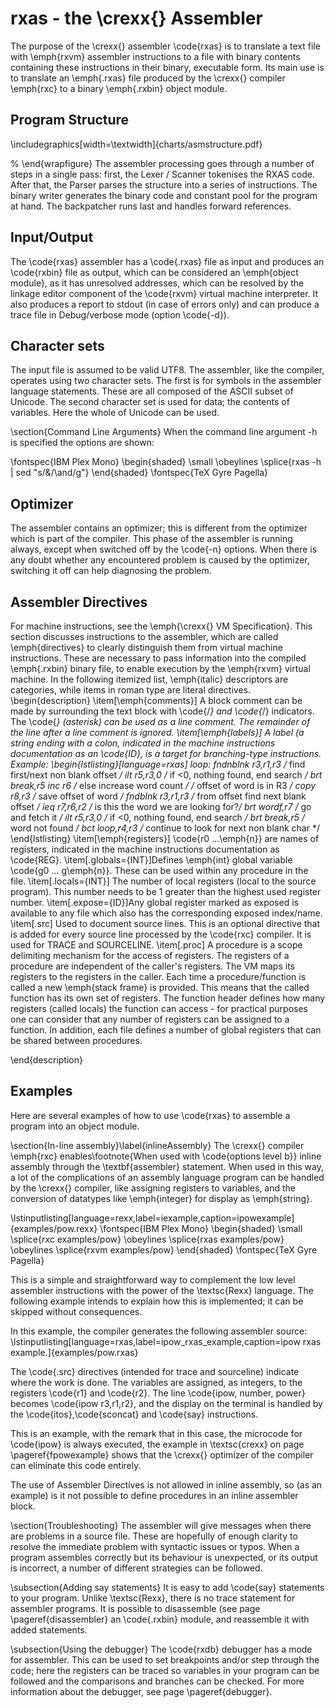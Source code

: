 # rxas - the \crexx{} Assembler

The purpose of the \crexx{} assembler \code{rxas} is to translate a text file with
\emph{rxvm} assembler instructions to a file with binary contents containing these
instructions in their binary, executable form. Its main use is to
translate an \emph{.rxas} file produced by the \crexx{} compiler
\emph{rxc} to a binary \emph{.rxbin} object module.

## Program Structure

\includegraphics[width=\textwidth]{charts/asmstructure.pdf}

% \end{wrapfigure}
The assembler processing goes through a number of steps in a single
pass: first, the Lexer / Scanner tokenises the RXAS code. After that,
the Parser parses the structure into a series of instructions. The
binary writer generates the binary code and constant pool for the
program at hand. The backpatcher runs last and handles forward references.

## Input/Output

The \code{rxas} assembler has a \code{.rxas} file as input and
produces an \code{rxbin} file as output, which can be considered an
\emph{object module}, as it has unresolved addresses, which can be
resolved by the linkage editor component of the \code{rxvm} virtual
machine interpreter. It also produces a report to stdout (in case of
errors only) and can produce a trace file in Debug/verbose mode
(option \code{-d}).

## Character sets

The input file is assumed to be valid UTF8.
The assembler, like the compiler, operates using two character
sets. The first is for symbols in the assembler language
statements. These are all composed of the ASCII subset of Unicode. The
second character set is used for data; the contents of
variables. Here the whole of Unicode can be used.

\section{Command Line Arguments}
When the command line argument -h is specified the options are shown:

\fontspec{IBM Plex Mono}
\begin{shaded}
  \small
  \obeylines \splice{rxas -h | sed "s/&/\and/g"}
 \end{shaded}
 \fontspec{TeX Gyre Pagella}

## Optimizer

The assembler contains an optimizer; this is different from the
optimizer which is part of the compiler. This phase of the assembler
is running always, except when switched off by the \code{-n}
options. When there is any doubt whether any encountered problem is
caused by the optimizer, switching it off can help diagnosing the problem.

## Assembler Directives

For machine instructions, see the \emph{\crexx{} VM
  Specification}. This section discusses instructions to the
assembler, which are called \emph{directives} to clearly distinguish
them from virtual machine instructions. These are necessary to pass information into the compiled
\emph{.rxbin} binary file, to enable execution by the \emph{rxvm}
virtual machine. In the following itemized list, \emph{italic}
descriptors are categories, while items in roman type are literal directives.
\begin{description}
\item[\emph{comments}] A block comment can be made by
  surrounding the text block with \code{/*} and \code{*/}
  indicators. The \code{*} (asterisk) can be used as a line
  comment. The remainder of the line after a line comment is ignored.
\item[\emph{labels}] A label (a string ending with a colon, indicated in the machine
  instructions documentation as an \code{ID}, is a target for
  branching-type instructions.
  Example:
  \begin{lstlisting}[language=rxas]
loop:
    fndnblnk r3,r1,r3   /* find first/next non blank offset    */
    ilt r5,r3,0         /* if <0, nothing found, end search    */
    brt break,r5
    inc r6              /* else increase word count            */
                        /* offset of word is in R3             */
    copy r8,r3          /* save offset of word                 */
    fndblnk r3,r1,r3    /* from offset find next blank offset  */
    ieq r7,r6,r2        /* is this the word we are looking for?*/
    brt wordf,r7        /* go and fetch it                     */
    ilt r5,r3,0         /* if <0, nothing found, end search    */
    brt break,r5        /* word not found                      */
    bct loop,r4,r3      /* continue to look for next non blank char */
  \end{lstlisting}
\item[\emph{registers}] \code{r0 ...\emph{n}} are names of registers, indicated
  in the machine instructions documentation as \code{REG}.
\item[.globals=\{INT\}]Defines \emph{int} global variable \code{g0 ... g\emph{n}}. These can be used within any procedure in the file.
\item[.locals=\{INT\}] The number of local registers (local to the
  source program). This number needs to be 1 greater than the highest
  used register number.
\item[.expose=\{ID\}]Any global register marked as exposed is available to any file which also has the corresponding exposed index/name.
\item[.src] Used to document source lines. This is an optional
  directive that is added for every source line processed by the
  \code{rxc} compiler. It is used for TRACE and SOURCELINE.
\item[.proc] A procedure is a scope delimiting mechanism for the access of
  registers. The registers of a procedure are independent of the
  caller's registers. The VM maps its registers to the registers in
  the caller. Each time a procedure/function is called a new \emph{stack frame} is provided. This means that the called function has its own set of registers.
The function header defines how many registers (called locals) the
function can access - for practical purposes one can consider that any
number of registers can be assigned to a function. In addition, each file defines a number of global registers that can be shared between procedures.

\end{description}

## Examples

Here are several examples of how to use \code{rxas} to
assemble a program into an object module.

\section{In-line assembly}\label{inlineAssembly}
The \crexx{} compiler \emph{rxc} enables\footnote{When used with
  \code{options level b}} inline assembly through the
\textbf{assembler} statement. When used in this way, a lot of
the complications of an assembly language program can be handled by the
\crexx{} compiler, like assigning registers to variables, and the
conversion of datatypes like \emph{integer} for display as \emph{string}.

\lstinputlisting[language=rexx,label=iexample,caption=ipowexample]{examples/pow.rexx}
\fontspec{IBM Plex Mono}
\begin{shaded}
  \small
\splice{rxc examples/pow} \obeylines
\splice{rxas examples/pow} \obeylines \splice{rxvm examples/pow}
 \end{shaded}
\fontspec{TeX Gyre Pagella}

This is a simple and straightforward way to complement the low level
assembler instructions with the power of the \textsc{Rexx}
language. The following example intends to explain how this is
implemented; it can be skipped without consequences.

In this example, the compiler generates the following assembler source:
\lstinputlisting[language=rxas,label=ipow_rxas_example,caption=ipow
rxas example.]{examples/pow.rxas}

The \code{.src} directives (intended for trace and sourceline) indicate where the work is done. The
variables are assigned, as integers, to the registers \code{r1} and
\code{r2}. The line \code{ipow, number, power} becomes \code{ipow
  r3,r1,r2}, and the display on the terminal is handled by the
\code{itos},\code{sconcat} and \code{say} instructions.

This is an example, with the remark that in this case, the microcode
for \code{ipow} is always executed, the example in \textsc{crexx} on
page \pageref{fpowexample} shows that the \crexx{} optimizer of the
compiler can eliminate this code entirely.

The use of Assembler Directives is not allowed in inline assembly, so
(as an example) is it not possible to define procedures in an inline
assembler block.

\section{Troubleshooting}
The assembler will give messages when there are problems in a source
file. These are hopefully of enough clarity to resolve the immediate
problem with syntactic issues or typos. When a program assembles
correctly but its behaviour is unexpected, or its output is incorrect,
a number of different strategies can be followed.

\subsection{Adding say statements}
It is easy to add \code{say} statements to your program. Unlike
\textsc{Rexx}, there is no trace statement for assembler programs. It
is possible to disassemble (see page \pageref{disassembler} an \code{.rxbin} module, and reassemble it
with added statements.

\subsection{Using the debugger}
The \code{rxdb} debugger has a mode for assembler. This can be used to
set breakpoints and/or step through the code; here the registers can
be traced so variables in your program can be followed and the
comparisons and branches can be checked. For more information about the
debugger, see page \pageref{debugger}.

